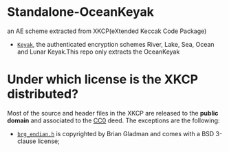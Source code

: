 # Standalone-OceanKeyak
an AE scheme extracted from XKCP(eXtended Keccak Code Package)
* [`Keyak`](https://github.com/XKCP/XKCP/blob/master/doc/Keyak-documentation.h), the authenticated encryption schemes River, Lake, Sea, Ocean and Lunar Keyak.This repo only extracts the OceanKeyak 

# Under which license is the XKCP distributed?

Most of the source and header files in the XKCP are released to the **public domain** and associated to the [CC0](http://creativecommons.org/publicdomain/zero/1.0/) deed. The exceptions are the following:

* [`brg_endian.h`](lib/common/brg_endian.h) is copyrighted by Brian Gladman and comes with a BSD 3-clause license;
